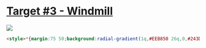 # [Target #3 - Windmill](https://cssbattle.dev/play/3)

![](https://cssbattle.dev/targets/3.png)

```HTML
<style>*{margin:75 50;background:radial-gradient(1q,#EEB850 26q,0,#243D83 79q,0,#0000 132q,#243D83)no-repeat#6592CF
```